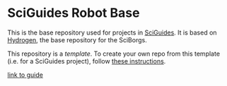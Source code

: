 # SciGuides Robot Base

This is the base repository used for projects in [SciGuides](https://github.com/SciBorgs/SciGuides). It is based on [Hydrogen](https://github.com/SciBorgs/Hydrogen), the base repository for the SciBorgs.

This repository is a *template*. To create your own repo from this template (i.e. for a SciGuides project), follow [these instructions](https://docs.github.com/en/repositories/creating-and-managing-repositories/creating-a-repository-from-a-template#creating-a-repository-from-a-template).

[link to guide](https://github.com/SciBorgs/SciGuides/blob/main/projects/DifferentialDrive.md)